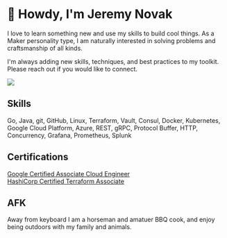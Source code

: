 # 👋 Howdy, I'm Jeremy Novak

I love to learn something new and use my skills to build cool things. As a Maker personality type, I am naturally interested in solving problems and craftsmanship of all kinds. 

I'm always adding new skills, techniques, and best practices to my toolkit. Please reach out if you would like to connect.

<a href="https://linkedin.com/in/jgnovak" target="_blank" title="Linkedin"><img src="https://img.shields.io/badge/LinkedIn-0077B5?style=for-the-badge&logo=linkedin&logoColor=white" /></a>

## Skills

Go, Java, git, GitHub, Linux, Terraform, Vault, Consul, Docker, Kubernetes, Google Cloud Platform, Azure, REST, gRPC, Protocol Buffer, HTTP, Concurrency, Grafana, Prometheus, Splunk


## Certifications

[Google Certified Associate Cloud Engineer](https://www.credly.com/badges/93f52a6f-2425-4d88-b952-d45f9fbf475e/public_url)  
[HashiCorp Certified Terraform Associate](https://www.credly.com/badges/15035634-0643-4d71-8ec6-0fccbd9864a7/public_url)

## AFK

Away from keyboard I am a horseman and amatuer BBQ cook, and enjoy being outdoors with my family and animals. 
